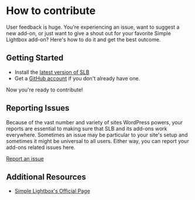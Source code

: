# How to contribute

User feedback is huge.  You're experiencing an issue, want to suggest a new add-on, or just want to give a shout out for your favorite Simple Lightbox add-on?  Here's how to do it and get the best outcome.

## Getting Started

* Install the [latest version of SLB][slb]
* Get a [GitHub account][gh] if you don't already have one.

Now you're ready to contribute!

## Reporting Issues

Because of the vast number and variety of sites WordPress powers, your reports are essential to making sure that SLB and its add-ons work everywhere.  Sometimes an issue may be particular to your site's setup and sometimes it might be universal to all users.  Either way, you can report your add-ons related issues here.

[Report an issue][report-issue]


## Additional Resources

* [Simple Lightbox's Official Page][slb]

[slb]: http://archetyped.com/tools/simple-lightbox/ "Simple Lightbox"
[slb-wp]: http://wordpress.org/plugins/simple-lightbox
[gh]: https://github.com/signup/free "GitHub Signup"
[report-issue]: https://github.com/archetyped/slb-addons/wiki/Reporting-Issues "Report add-on issue"
